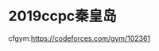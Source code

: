 <!--
 * @Autor: violet apricity ( Zhuangpx )
 * @Date: 2022-03-05 11:12:20
 * @LastEditors: violet apricity ( Zhuangpx )
 * @LastEditTime: 2022-03-05 11:12:30
 * @FilePath: \apricitye:\桌面\ACM\collection\2019ccpc秦皇岛\README.md
 * @Description:  Zhuangpx : Violet && Apricity:/ The warmth of the sun in the winter /
-->
# 2019ccpc秦皇岛

cfgym:<https://codeforces.com/gym/102361>
